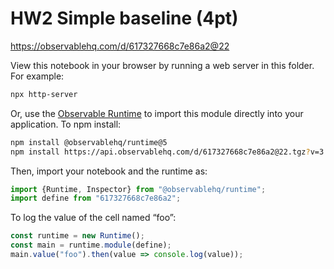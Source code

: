 # HW2 Simple baseline (4pt)

https://observablehq.com/d/617327668c7e86a2@22

View this notebook in your browser by running a web server in this folder. For
example:

~~~sh
npx http-server
~~~

Or, use the [Observable Runtime](https://github.com/observablehq/runtime) to
import this module directly into your application. To npm install:

~~~sh
npm install @observablehq/runtime@5
npm install https://api.observablehq.com/d/617327668c7e86a2@22.tgz?v=3
~~~

Then, import your notebook and the runtime as:

~~~js
import {Runtime, Inspector} from "@observablehq/runtime";
import define from "617327668c7e86a2";
~~~

To log the value of the cell named “foo”:

~~~js
const runtime = new Runtime();
const main = runtime.module(define);
main.value("foo").then(value => console.log(value));
~~~
